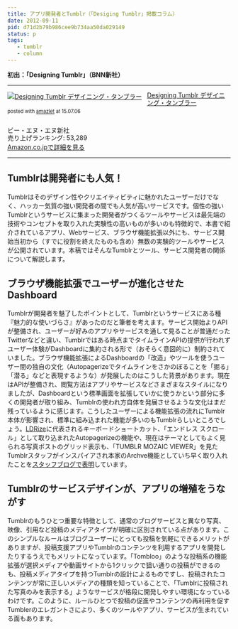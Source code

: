 ```yaml
---
title: アプリ開発者とTumblr（「Desiging Tumblr」掲載コラム）
date: 2012-09-11
pid: d71d2b79b986cee9b734aa50da029149
status: p
tags:
   - tumblr
   - column
---
```


**初出：「Designing Tumblr」（BNN新社）**

---- 

<div class="amazlet-box" style="margin-bottom:0px;"><div class="amazlet-image" style="float:left;margin:0px 12px 1px 0px;"><a href="http://www.amazon.co.jp/exec/obidos/ASIN/4861008301/dotimpact-22/ref=nosim/" name="amazletlink" target="_blank"><img src="http://ecx.images-amazon.com/images/I/41l1o7VGlPL._SL160_.jpg" alt="Designing Tumblr デザイニング・タンブラー" style="border: none;" /></a></div><div class="amazlet-info" style="line-height:120%; margin-bottom: 10px"><div class="amazlet-name" style="margin-bottom:10px;line-height:120%"><a href="http://www.amazon.co.jp/exec/obidos/ASIN/4861008301/dotimpact-22/ref=nosim/" name="amazletlink" target="_blank">Designing Tumblr デザイニング・タンブラー</a><div class="amazlet-powered-date" style="font-size:80%;margin-top:5px;line-height:120%">posted with <a href="http://www.amazlet.com/" title="amazlet" target="_blank">amazlet</a> at 15.07.06</div></div><div class="amazlet-detail"><br />ビー・エヌ・エヌ新社 <br />売り上げランキング: 53,289<br /></div><div class="amazlet-sub-info" style="float: left;"><div class="amazlet-link" style="margin-top: 5px"><a href="http://www.amazon.co.jp/exec/obidos/ASIN/4861008301/dotimpact-22/ref=nosim/" name="amazletlink" target="_blank">Amazon.co.jpで詳細を見る</a></div></div></div><div class="amazlet-footer" style="clear: left"></div></div>

---- 

## Tumblrは開発者にも人気！

Tumblrはそのデザイン性やクリエイティビティに魅かれたユーザーだけでなく、ハッカー気質の強い開発者の間でも人気が高いサービスです。個性の強いTumblrというサービスに集まった開発者がつくるツールやサービスは最先端の技術やコンセプトを取り入れた実験性の高いものが多いのも特徴的で、本書で紹介されているアプリ、Webサービス、ブラウザ機能拡張以外にも、サービス開始当初から（すでに役割を終えたものも含め）無数の実験的ツールやサービスが公開されています。本稿ではそんなTumblrとツール、サービス開発者の関係について解説します。

## ブラウザ機能拡張でユーザーが進化させたDashboard

Tumblrが開発者を魅了したポイントとして、Tumblrというサービスにある種『魅力的な使いづらさ』があったのだと筆者を考えます。サービス開始よりAPIが整備され、ユーザーが好みのアプリやサービスを通して見ることが普通だったTwitterなどと違い、Tumblrではある時点までタイムラインAPIの提供が行われずユーザー体験がDashboardに集約される形で（おそらく意図的に）制約されていました。ブラウザ機能拡張によるDashboardの「改造」やツールを使うユーザー間の独自の文化（Autopagerizeでタイムラインをさかのぼることを「掘る」「潜る」などと表現するような）が発展したのはこうした背景があります。現在はAPIが整備され、閲覧方法はアプリやサービスなどさまざまなスタイルになりましたが、Dashboardという標準画面を拡張していかに使うかという部分に多くの開発者が取り組み、Tumblrの使われ方自体を発展させるような文化はまだ残っているように感じます。こうしたユーザーによる機能拡張の流れにTumblr本体が影響され、標準に組み込まれた機能が多いのもTumblrらしいところでしょう。[LDRize][1]に代表されるキーボードショートカット、「エンドレス スクロール」として取り込まれたAutopagerizeの機能や、現在はテーマとしてもよく見られる写真ポストのグリッド表示も、「TUMBLR MOZAIC VIEWER」を見たTumblrスタッフがインスパイアされ本家のArchve機能としていち早く取り入れたことを[スタッフブログで表明][2]しています。

## Tumblrのサービスデザインが、アプリの増殖をうながす

Tumblrのもうひとつ重要な特徴として、通常のブログサービスと異なり写真、映像、引用など投稿のメディアタイプが明確に区別されている点があります。このシンプルなルールはブログユーザーにとっても投稿を気軽にできるメリットがありますが、投稿支援アプリやTumblrのコンテンツを利用するアプリを開発したりするうえでもメリットになっています。「Tombloo」のような投稿系の機能拡張が選択メディアや動画サイトから1クリックで狙い通りの投稿ができるのも、投稿メディアタイプを持つTumblrの設計によるものですし、投稿されたコンテンツが常に正しいメディアの種類を知っていることで、「Tumblrに投稿された写真のみを表示する」ようなサービスが格段に開発しやすい環境になっているわけです。このように、ルールひとつで投稿の促進やコンテンツの再利用を促すTumblerのエレガントさにより、多くのツールやアプリ、サービスが生まれている面もあります。

[1]:	http://white.s151.xrea.com/wiki/index.php?script%2FLDRize
[2]:	http://staff.tumblr.com/post/561122371/new-archives
